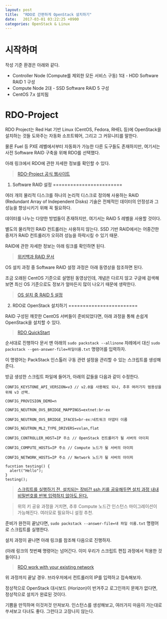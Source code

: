```yaml
---
layout: post
title:  "RDO로 간편하게 OpenStack 설치하기"
date:   2017-03-01 03:22:25 +0900
categories: OpenStack & Linux
---
```


시작하며
========================


작성 기준 환경은 아래와 같다.

* Controller Node (Compute를 제외한 모든 서비스 구동) 1대 - HDD Software RAID 1 구성
* Compute Node 2대 - SSD Software RAID 5 구성
* CentOS 7.x 설치됨

RDO-Project
========================

RDO Project는 Red Hat 기반 Linux (CentOS, Fedora, RHEL 등)에 OpenStack을 설치하는 것들 도와주는 자동화 소프트웨어, 그리고 그 커뮤니티를 말한다.

물론 Fuel 등 PXE 레벨에서부터 자동화가 가능한 다른 도구들도 존재하지만, 여기서는 사전 Software RAID 구축을 위해 RDO를 선택했다.

아래 링크에서 RDO에 관한 자세한 정보를 확인할 수 있다.

> [RDO-Project 공식 웹사이트](https://www.rdoproject.org)


1. Software RAID 설정
========================

여러 개의 물리적 디스크를 하나의 논리적 디스크로 정의해 사용하는 RAID (Redundant Array of Independent Disks) 기술은 전체적인 데이터의 안정성과 그 성능을 향상시키기 위해 꼭 필요하다.

데이터를 나누는 다양한 방법들이 존재하지만, 여기서는 RAID 5 레벨을 사용할 것이다.

별도의 물리적인 RAID 컨트롤러는 사용하지 않는다. SSD 기반 RAID에서는 어중간한 중저가 RAID 컨트롤러가 오히려 성능을 하락시킬 수 있기 때문.

RAID에 관한 자세한 정보는 아래 링크를 확인하면 된다.

> [위키백과 RAID 문서](https://ko.wikipedia.org/wiki/RAID)

OS 설치 과정 중 Software RAID 설정 과정은 아래 동영상을 참조하면 된다.

조금 오래된 CentOS 기준으로 설명된 동영상인데, 개념은 다르지 않고 구글에 검색해보면 최신 OS 기준으로도 정보가 얼마든지 많이 나오기 때문에 생략한다.

> [OS 설치 중 RAID 5 설정](https://www.youtube.com/watch?v=xmi8bQau9GY)


2. RDO로 OpenStack 설치하기
========================

RAID 구성된 깨끗한 CentOS 서버들이 준비되었다면, 아래 과정을 통해 손쉽게 OpenStack을 설치할 수 있다.

> [RDO QuickStart](https://www.rdoproject.org/install/quickstart/)

순서대로 진행하다 문서 맨 아래의 `sudo packstack --allinone` 차례에서 대신 `sudo packstack --gen-answer-file=파일이름.txt` 명령어를 입력하자.

이 명령어는 PackStack 인스톨러 구동 관련 설정을 관리할 수 있는 스크립트를 생성해 준다.

방금 생성한 스크립트 파일에 들어가, 아래의 값들을 다음과 같이 수정한다.

  ```
  CONFIG_KEYSTONE_API_VERSION=v3 // v2.0을 사용해도 되나, 추후 여러가지 범용성을 위해 v3 선택.

  CONFIG_PROVISION_DEMO=n

  CONFIG_NEUTRON_OVS_BRIDGE_MAPPINGS=extnet:br-ex

  CONFIG_NEUTRON_OVS_BRIDGE_IFACES=br-ex:네트워크 어댑터 이름

  CONFIG_NEUTRON_ML2_TYPE_DRIVERS=vxlan,flat

  CONFIG_CONTROLLER_HOST=IP 주소 // OpenStack 컨트롤러가 될 서버의 아이피

  CONFIG_COMPUTE_HOSTS=IP 주소 // Compute 노드가 될 서버의 아이피

  CONFIG_NETWORK_HOSTS=IP 주소 // Network 노드가 될 서버의 아이피
  ```

  ```
  fucntion testing() {
    alert("Hello");
  }
  testing();
  ```

> [스크립트를 실행하기 전, 설치되는 장비간 ssh 키를 공유해두면 설치 과정 내내 비밀번호를 반복 입력하지 않아도 된다.](https://www.rdoproject.org/documentation/enabling-migrations/)

> 위의 키 공유 과정을 거치면, 추후 Compute 노드간 인스턴스 마이그레이션이 가능해진다. 여러모로 필요하니 설정 추천.

준비가 완전히 끝났다면, `sudo packstack --answer-file=내 파일 이름.txt` 명령어로 스크립트를 실행한다.

설치 과정이 끝나면 아래 링크를 참조해 다음으로 진행하자.

(아래 링크의 첫번째 명령어는 넘어간다. 이미 우리가 스크립트 편집 과정에서 적용한 것들이다.)

> [RDO work with your existing network](https://www.rdoproject.org/networking/neutron-with-existing-external-network/)

위 과정까지 끝날 경우. 브라우저에서 컨트롤러의 IP를 입력하고 접속해보자.

정상적으로 OpenStack 대시보드 (Horizon)이 반겨주고 로그인까지 문제가 없다면, 정상적으로 설치가 완료된 것이다.

기쁨을 만끽하며 이것저것 만져보자. 인스턴스를 생성해보고, 여러가지 마음이 가는대로 쑤셔보고 다녀도 좋다. 그런다고 고장나지 않는다.
